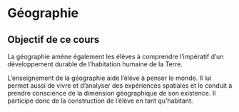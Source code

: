 # Géographie

## Objectif de ce cours

La géographie amène également les élèves à comprendre l’impératif d’un développement
durable de l’habitation humaine de la Terre.

L’enseignement de la géographie aide l’élève à penser le monde. Il lui permet
aussi de vivre et d’analyser des expériences spatiales et le conduit à prendre conscience de
la dimension géographique de son existence. Il participe donc de la construction de l’élève
en tant qu’habitant.